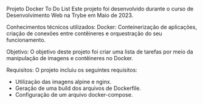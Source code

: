 Projeto Docker To Do List
Este projeto foi desenvolvido durante o curso de Desenvolvimento Web na Trybe em Maio de 2023.

Conhecimentos técnicos utilizados:
Docker: Conteinerização de aplicações, criação de conexões entre contêineres e orquestração do seu funcionamento.

Objetivo:
O objetivo deste projeto foi criar uma lista de tarefas por meio da manipulação de imagens e contêineres no Docker.

Requisitos:
O projeto incluiu os seguintes requisitos:

* Utilização das imagens alpine e nginx.
* Geração de uma build dos arquivos de Dockerfile.
* Configuração de um arquivo docker-compose.
